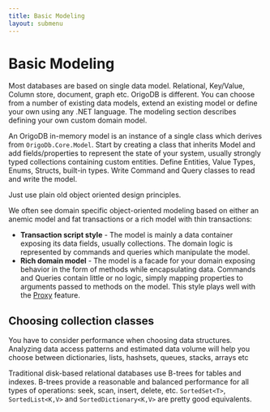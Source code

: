 ```yaml
---
title: Basic Modeling
layout: submenu
---
```


# Basic Modeling
Most databases are based on single data model. Relational, Key/Value, Column store, document, graph etc. OrigoDB is different. You can choose from a number of existing data models, extend an existing model or define your own using any .NET language. The modeling section describes defining your own custom domain model.

An OrigoDB in-memory model is an instance of a single class which derives from `OrigoDb.Core.Model`. Start by creating a class that inherits Model and add fields/properties to represent the state of your system, usually strongly typed collections containing custom entities. Define Entities, Value Types, Enums, Structs, built-in types. Write Command and Query classes to read and write the model.

Just use plain old object oriented design principles.

We often see domain specific object-oriented modeling based on either an anemic model and fat transactions or a rich model with thin transactions:

* **Transaction script style** - The model is mainly a data container exposing its data fields, usually collections. The domain logic is represented by commands and queries which manipulate the model.
* **Rich domain model** - The model is a facade for your domain exposing behavior in the form of methods while encapsulating data. Commands and Queries contain little or no logic, simply mapping properties to arguments passed to methods on the model. This style plays well with the [Proxy](../proxy) feature.

## Choosing collection classes
You have to consider performance when choosing data structures. Analyzing data access patterns and estimated data volume will help you choose between dictionaries, lists, hashsets, queues, stacks, arrays etc

Traditional disk-based relational databases use B-trees for tables and indexes. B-trees provide a reasonable and balanced performance for all types of operations: seek, scan, insert, delete, etc. `SortedSet<T>`, `SortedList<K,V>` and `SortedDictionary<K,V>` are pretty good equivalents.
